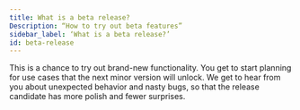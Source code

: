 ```yaml
---
title: What is a beta release?
Description: “How to try out beta features”
sidebar_label: ‘What is a beta release?’
id: beta-release
---
```

This is a chance to try out brand-new functionality. You get to start planning for use cases that the next minor version will unlock. We get to hear from you about unexpected behavior and nasty bugs, so that the release candidate has more polish and fewer surprises.
